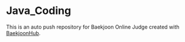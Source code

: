 # Java_Coding
This is an auto push repository for Baekjoon Online Judge created with [BaekjoonHub](https://github.com/BaekjoonHub/BaekjoonHub).
